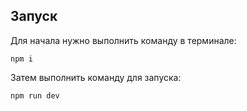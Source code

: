 ## Запуск

Для начала нужно выполнить команду в терминале:

```
npm i
```

Затем выполнить команду для запуска:

```
npm run dev
```
